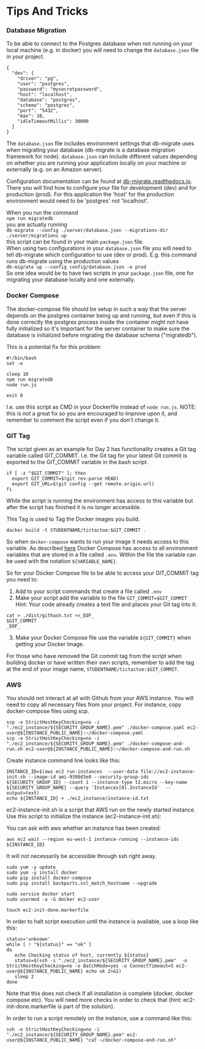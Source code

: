 # Tips And Tricks

### Database Migration
To be able to connect to the Postgres database when not running on your local machine (e.g. in docker) you will need to change the ```database.json``` file in your project.

```
{
  "dev": {
    "driver": "pg",
    "user": "postgres",
    "password": "mysecretpassword",
    "host": "localhost",
    "database": "postgres",
    "schema": "postgres",
    "port": "5432",
    "max": 10,
    "idleTimeoutMillis": 30000
  }
}
```

The ```database.json``` file includes environment settings that db-migrate uses when migrating your database (db-migrate is a database migration framework for node). ```database.json``` can include different values depending on whether you are running your application locally on your machine or externally (e.g. on an Amazon server).

Configuration documentation can be found at [db-migrate.readthedocs.io](https://db-migrate.readthedocs.io/en/latest/Getting%20Started/configuration/). There you will find how to configure your file for development (dev) and for production (prod). For this application the 'host' for the production environment would need to be 'postgres' not 'localhost'.

When you run the command   
``npm run migratedb``   
you are actually running   
``db-migrate --config ./server/database.json --migrations-dir ./server/migrations up``   
this script can be found in your main ```package.json``` file.   
When using two configurations in your ```database.json``` file you will need to tell db-migrate which configuration to use (dev or prod). E.g. this command runs db-migrate using the production values   
 ``db-migrate up --config config/database.json -e prod``   
 So one idea would be to have two scripts in your ``package.json`` file, one for migrating your database locally and one externally.

### Docker Compose
The docker-compose file should be setup in such a way that the server depends on the postgres container being up and running, but even if this is done correctly the postgres process inside the container might not have fully initialized so it's important for the server container to make sure the database is initialized before migrating the database schema ("migratedb").

This is a potential fix for this problem:
~~~
#!/bin/bash
set -e

sleep 10
npm run migratedb
node run.js

exit 0
~~~

I.e. use this script as CMD in your Dockerfile instead of ``node run.js``.
NOTE: this is not a great fix so you are encouraged to improve upon it, and remember to comment the script even if you don't change it.

### GIT Tag
The script given as an example for Day 2 has functionality creates a Git tag variable called GIT_COMMIT. I.e. the Git tag for your latest Git commit is exported to the GIT_COMMIT variable in the bash script.
```
if [ -z "$GIT_COMMIT" ]; then
  export GIT_COMMIT=$(git rev-parse HEAD)
  export GIT_URL=$(git config --get remote.origin.url)
fi
```
While the script is running the environment has access to this variable but after the script has finished it is no longer accessible.

This Tag is used to Tag the Docker images you build.
```
docker build -t STUDENTNAME/tictactoe:$GIT_COMMIT .
```
So when ``docker-compose`` wants to run your image it needs access to this variable. As described [here](https://docs.docker.com/compose/env-file/) Docker Compose has access to all environment variables that are stored in a file called ``.env``.
Within the file the variable can be used with the notation ``${VARIABLE_NAME}``.

So for your Docker Compose file to be able to access your GIT_COMMIT tag you need to:   
1. Add to your script commands that create a file called ```.env```   
2. Make your script add the variable to the file  ```GIT_COMMIT=$GIT_COMMIT```
Hint: Your code already creates a text file and places your Git tag into it:   
```
cat > ./dist/githash.txt <<_EOF_
$GIT_COMMIT
_EOF_
```
3. Make your Docker Compose file use the variable ``${GIT_COMMIT}`` when getting your Docker Image.

For those who have removed the Git commit tag from the script when building docker or have written their own scripts, remember to add the tag at the end of your image name, ```STUDENTNAME/tictactoe:$GIT_COMMIT```.


### AWS

You should not interact at all with Github from your AWS instance. You will need to copy all necessary files
from your project. For instance, copy docker-compose files using scp.

```
scp -o StrictHostKeyChecking=no -i "./ec2_instance/${SECURITY_GROUP_NAME}.pem" ./docker-compose.yaml ec2-user@${INSTANCE_PUBLIC_NAME}:~/docker-compose.yaml
scp -o StrictHostKeyChecking=no -i "./ec2_instance/${SECURITY_GROUP_NAME}.pem" ./docker-compose-and-run.sh ec2-user@${INSTANCE_PUBLIC_NAME}:~/docker-compose-and-run.sh
```


Create instance command line looks like this:

```
INSTANCE_ID=$(aws ec2 run-instances  --user-data file://ec2-instance-init.sh --image-id ami-9398d3e0 --security-group-ids ${SECURITY_GROUP_ID} --count 1 --instance-type t2.micro --key-name ${SECURITY_GROUP_NAME} --query 'Instances[0].InstanceId'  --output=text)
echo ${INSTANCE_ID} > ./ec2_instance/instance-id.txt
```

ec2-instance-init.sh is a script that AWS run on the newly started instance. Use this script to initialize
the instance (ec2-instance-init.sh):

You can ask with aws whether an instance has been created:

```
aws ec2 wait --region eu-west-1 instance-running --instance-ids ${INSTANCE_ID}
```
It will not necessarily be accessible through ssh right away.



```
sudo yum -y update
sudo yum -y install docker
sudo pip install docker-compose
sudo pip install backports.ssl_match_hostname --upgrade

sudo service docker start
sudo usermod -a -G docker ec2-user

touch ec2-init-done.markerfile
```

In order to halt script execution until the instance is available, use a loop like this:


```
status='unknown'
while [ ! "${status}" == "ok" ]
do
   echo Checking status of host, currently ${status}
   status=$(ssh -i "./ec2_instance/${SECURITY_GROUP_NAME}.pem"  -o StrictHostKeyChecking=no -o BatchMode=yes -o ConnectTimeout=5 ec2-user@${INSTANCE_PUBLIC_NAME} echo ok 2>&1)
   sleep 2
done
```

Note that this does not check if all installation is complete (docker, docker compose etc). You will
need more checks in order to check that (hint: ec2-init-done.markerfile is part of the solution).


In order to run a script remotely on the instance, use a command like this:

```
ssh -o StrictHostKeyChecking=no -i "./ec2_instance/${SECURITY_GROUP_NAME}.pem" ec2-user@${INSTANCE_PUBLIC_NAME} "cat ~/docker-compose-and-run.sh"
```

